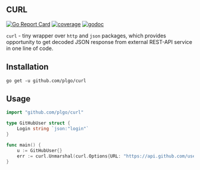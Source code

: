 CURL
-

[![Go Report Card](https://goreportcard.com/badge/github.com/plgo/curl)](https://goreportcard.com/report/github.com/plgo/curl)
[![coverage](https://gocover.io/_badge/github.com/plgo/curl?2)](https://gocover.io/github.com/plgo/curl)
[![godoc](https://godoc.org/github.com/plgo/curl?status.svg)](https://godoc.org/github.com/plgo/curl)

`curl` - tiny wrapper over `http` and `json` packages,
which provides opportunity to get decoded JSON response from external REST-API service in one line of code.

## Installation

`go get -u github.com/plgo/curl`

## Usage

````go
import "github.com/plgo/curl"

type GitHubUser struct {
	Login string `json:"login"`
}

func main() {
	u := GitHubUser{}
	err := curl.Unmarshal(curl.Options{URL: "https://api.github.com/users/cn007b"}, &u)
}
````
